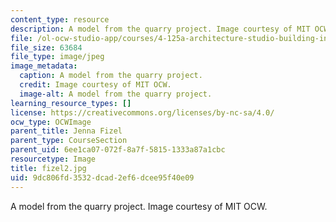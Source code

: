 ```yaml
---
content_type: resource
description: A model from the quarry project. Image courtesy of MIT OCW.
file: /ol-ocw-studio-app/courses/4-125a-architecture-studio-building-in-landscapes-fall-2005/9dc806fd3532dcad2ef6dcee95f40e09_fizel2.jpg
file_size: 63684
file_type: image/jpeg
image_metadata:
  caption: A model from the quarry project.
  credit: Image courtesy of MIT OCW.
  image-alt: A model from the quarry project.
learning_resource_types: []
license: https://creativecommons.org/licenses/by-nc-sa/4.0/
ocw_type: OCWImage
parent_title: Jenna Fizel
parent_type: CourseSection
parent_uid: 6ee1ca07-072f-8a7f-5815-1333a87a1cbc
resourcetype: Image
title: fizel2.jpg
uid: 9dc806fd-3532-dcad-2ef6-dcee95f40e09
---
```

A model from the quarry project. Image courtesy of MIT OCW.